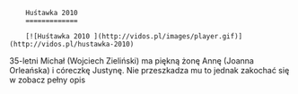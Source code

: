 
        Huśtawka 2010 
        =============
        
        [![Huśtawka 2010 ](http://vidos.pl/images/player.gif)](http://vidos.pl/hustawka-2010)
        
        
 35-letni Michał (Wojciech Zieliński) ma piękną żonę Annę (Joanna Orleańska) i córeczkę Justynę. Nie przeszkadza mu to jednak zakochać się w zobacz pełny opis
    